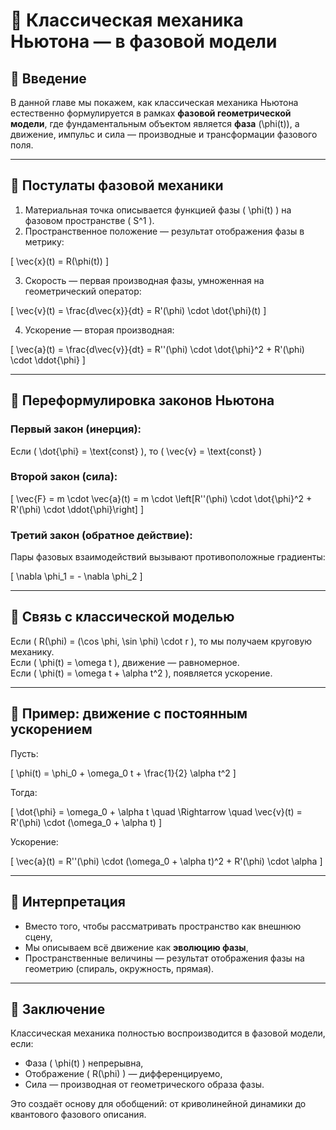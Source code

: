 # 📘 Классическая механика Ньютона — в фазовой модели

## 🔹 Введение

В данной главе мы покажем, как классическая механика Ньютона естественно формулируется в рамках **фазовой геометрической модели**, где фундаментальным объектом является **фаза** \(\phi(t)\), а движение, импульс и сила — производные и трансформации фазового поля.

---

## 🔹 Постулаты фазовой механики

1. Материальная точка описывается функцией фазы \( \phi(t) \) на фазовом пространстве \( S^1 \).
2. Пространственное положение — результат отображения фазы в метрику:

\[
\vec{x}(t) = R(\phi(t))
\]

3. Скорость — первая производная фазы, умноженная на геометрический оператор:

\[
\vec{v}(t) = \frac{d\vec{x}}{dt} = R'(\phi) \cdot \dot{\phi}(t)
\]

4. Ускорение — вторая производная:

\[
\vec{a}(t) = \frac{d\vec{v}}{dt} = R''(\phi) \cdot \dot{\phi}^2 + R'(\phi) \cdot \ddot{\phi}
\]

---

## 🔹 Переформулировка законов Ньютона

### Первый закон (инерция):

Если \( \dot{\phi} = \text{const} \), то \( \vec{v} = \text{const} \)

### Второй закон (сила):

\[
\vec{F} = m \cdot \vec{a}(t) = m \cdot \left[R''(\phi) \cdot \dot{\phi}^2 + R'(\phi) \cdot \ddot{\phi}\right]
\]

### Третий закон (обратное действие):

Пары фазовых взаимодействий вызывают противоположные градиенты:

\[
\nabla \phi_1 = - \nabla \phi_2
\]

---

## 🔹 Связь с классической моделью

Если \( R(\phi) = (\cos \phi, \sin \phi) \cdot r \), то мы получаем круговую механику.  
Если \( \phi(t) = \omega t \), движение — равномерное.  
Если \( \phi(t) = \omega t + \alpha t^2 \), появляется ускорение.

---

## 🔹 Пример: движение с постоянным ускорением

Пусть:

\[
\phi(t) = \phi_0 + \omega_0 t + \frac{1}{2} \alpha t^2
\]

Тогда:

\[
\dot{\phi} = \omega_0 + \alpha t \quad \Rightarrow \quad \vec{v}(t) = R'(\phi) \cdot (\omega_0 + \alpha t)
\]

Ускорение:

\[
\vec{a}(t) = R''(\phi) \cdot (\omega_0 + \alpha t)^2 + R'(\phi) \cdot \alpha
\]

---

## 🔹 Интерпретация

- Вместо того, чтобы рассматривать пространство как внешнюю сцену,
- Мы описываем всё движение как **эволюцию фазы**,
- Пространственные величины — результат отображения фазы на геометрию (спираль, окружность, прямая).

---

## 🔹 Заключение

Классическая механика полностью воспроизводится в фазовой модели, если:
- Фаза \( \phi(t) \) непрерывна,
- Отображение \( R(\phi) \) — дифференцируемо,
- Сила — производная от геометрического образа фазы.

Это создаёт основу для обобщений: от криволинейной динамики до квантового фазового описания.
